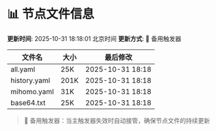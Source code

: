# 📊 节点文件信息

**更新时间**: 2025-10-31 18:18:01 北京时间
**更新方式**: 🔄 备用触发器

| 文件名 | 大小 | 最后修改 |
|--------|------|----------|
| all.yaml | 25K | 2025-10-31 18:18 |
| history.yaml | 201K | 2025-10-31 18:18 |
| mihomo.yaml | 31K | 2025-10-31 18:18 |
| base64.txt | 25K | 2025-10-31 18:18 |

> 🔄 备用触发器：当主触发器失效时自动接管，确保节点文件的持续更新
